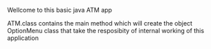 Wellcome to this basic java ATM app

ATM.class contains the main method which will create the object OptionMenu class
that take the resposibity of internal working of this application
